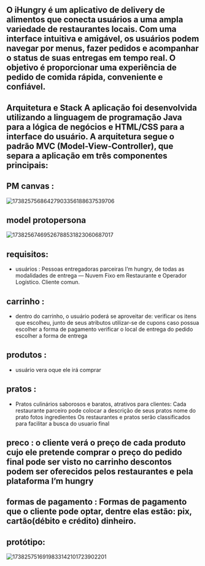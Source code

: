 

## O iHungry é um aplicativo de delivery de alimentos que conecta usuários a uma ampla variedade de restaurantes locais. Com uma interface intuitiva e amigável, os usuários podem navegar por menus, fazer pedidos e acompanhar o status de suas entregas em tempo real. O objetivo é proporcionar uma experiência de pedido de comida rápida, conveniente e confiável.

## Arquitetura e Stack A aplicação foi desenvolvida utilizando a linguagem de programação Java para a lógica de negócios e HTML/CSS para a interface do usuário. A arquitetura segue o padrão MVC (Model-View-Controller), que separa a aplicação em três componentes principais:

## PM canvas :
![17382575686427903356188637539706](https://github.com/user-attachments/assets/1a6380eb-ed03-4dec-a396-98f9698c1bec)

## model protopersona 
![17382567469526788531823060687017](https://github.com/user-attachments/assets/3d68b23a-da57-40ff-abcf-94fa77a95e26)


## requisitos:

- usuários : Pessoas entregadoras parceiras I’m hungry, de todas as modalidades de entrega — Nuvem Fixo em Restaurante e Operador Logístico. Cliente comun.

## carrinho :

- dentro do carrinho, o usuário poderá se aproveitar de: verificar os itens que escolheu, junto de seus atributos utilizar-se de cupons caso possua escolher a forma de pagamento verificar o local de entrega do pedido escolher a forma de entrega


## produtos : 

- usuário vera oque ele irá comprar 

## pratos : 

- Pratos culinários saborosos e baratos, atrativos para clientes: Cada restaurante parceiro pode colocar a descrição de seus pratos nome do prato fotos ingredientes Os restaurantes e pratos serão classificados para facilitar a busca do usuario final

## preco : o cliente verá o preço de cada produto cujo ele pretende comprar o preço do pedido final pode ser visto no carrinho descontos podem ser oferecidos pelos restaurantes e pela plataforma I’m hungry

## formas de pagamento : Formas de pagamento que o cliente pode optar, dentre elas estão: pix, cartão(débito e crédito) dinheiro.

## protótipo: 
![1738257516919833142101723902201](https://github.com/user-attachments/assets/127a7e67-92de-4ea0-b233-9f6fe9f1f1d7)


